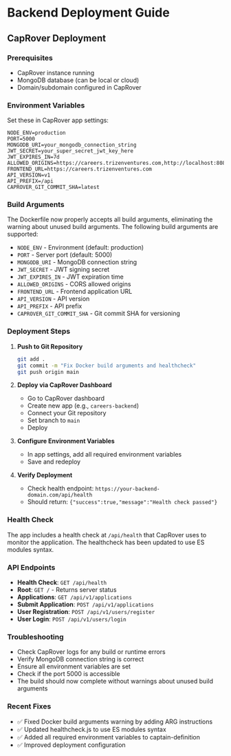 # Backend Deployment Guide

## CapRover Deployment

### Prerequisites
- CapRover instance running
- MongoDB database (can be local or cloud)
- Domain/subdomain configured in CapRover

### Environment Variables
Set these in CapRover app settings:

```
NODE_ENV=production
PORT=5000
MONGODB_URI=your_mongodb_connection_string
JWT_SECRET=your_super_secret_jwt_key_here
JWT_EXPIRES_IN=7d
ALLOWED_ORIGINS=https://careers.trizenventures.com,http://localhost:8080,http://localhost:3000
FRONTEND_URL=https://careers.trizenventures.com
API_VERSION=v1
API_PREFIX=/api
CAPROVER_GIT_COMMIT_SHA=latest
```

### Build Arguments
The Dockerfile now properly accepts all build arguments, eliminating the warning about unused build arguments. The following build arguments are supported:

- `NODE_ENV` - Environment (default: production)
- `PORT` - Server port (default: 5000)
- `MONGODB_URI` - MongoDB connection string
- `JWT_SECRET` - JWT signing secret
- `JWT_EXPIRES_IN` - JWT expiration time
- `ALLOWED_ORIGINS` - CORS allowed origins
- `FRONTEND_URL` - Frontend application URL
- `API_VERSION` - API version
- `API_PREFIX` - API prefix
- `CAPROVER_GIT_COMMIT_SHA` - Git commit SHA for versioning

### Deployment Steps

1. **Push to Git Repository**
   ```bash
   git add .
   git commit -m "Fix Docker build arguments and healthcheck"
   git push origin main
   ```

2. **Deploy via CapRover Dashboard**
   - Go to CapRover dashboard
   - Create new app (e.g., `careers-backend`)
   - Connect your Git repository
   - Set branch to `main`
   - Deploy

3. **Configure Environment Variables**
   - In app settings, add all required environment variables
   - Save and redeploy

4. **Verify Deployment**
   - Check health endpoint: `https://your-backend-domain.com/api/health`
   - Should return: `{"success":true,"message":"Health check passed"}`

### Health Check
The app includes a health check at `/api/health` that CapRover uses to monitor the application. The healthcheck has been updated to use ES modules syntax.

### API Endpoints
- **Health Check**: `GET /api/health`
- **Root**: `GET /` - Returns server status
- **Applications**: `GET /api/v1/applications`
- **Submit Application**: `POST /api/v1/applications`
- **User Registration**: `POST /api/v1/users/register`
- **User Login**: `POST /api/v1/users/login`

### Troubleshooting
- Check CapRover logs for any build or runtime errors
- Verify MongoDB connection string is correct
- Ensure all environment variables are set
- Check if the port 5000 is accessible
- The build should now complete without warnings about unused build arguments

### Recent Fixes
- ✅ Fixed Docker build arguments warning by adding ARG instructions
- ✅ Updated healthcheck.js to use ES modules syntax
- ✅ Added all required environment variables to captain-definition
- ✅ Improved deployment configuration
